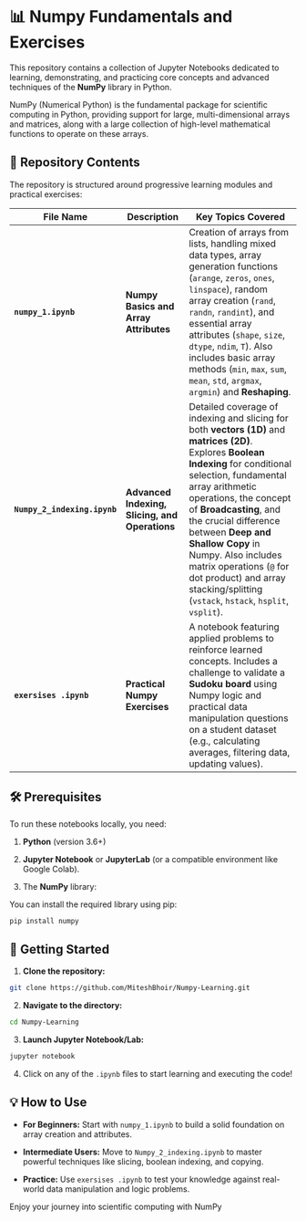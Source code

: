 # 📊 Numpy Fundamentals and Exercises

This repository contains a collection of Jupyter Notebooks dedicated to learning, demonstrating, and practicing core concepts and advanced techniques of the **NumPy** library in Python.

NumPy (Numerical Python) is the fundamental package for scientific computing in Python, providing support for large, multi-dimensional arrays and matrices, along with a large collection of high-level mathematical functions to operate on these arrays.

## 📂 Repository Contents

The repository is structured around progressive learning modules and practical exercises:

| File Name | Description | Key Topics Covered | 
 | ----- | ----- | ----- | 
| **`numpy_1.ipynb`** | **Numpy Basics and Array Attributes** | Creation of arrays from lists, handling mixed data types, array generation functions (`arange`, `zeros`, `ones`, `linspace`), random array creation (`rand`, `randn`, `randint`), and essential array attributes (`shape`, `size`, `dtype`, `ndim`, `T`). Also includes basic array methods (`min`, `max`, `sum`, `mean`, `std`, `argmax`, `argmin`) and **Reshaping**. | 
| **`Numpy_2_indexing.ipynb`** | **Advanced Indexing, Slicing, and Operations** | Detailed coverage of indexing and slicing for both **vectors (1D)** and **matrices (2D)**. Explores **Boolean Indexing** for conditional selection, fundamental array arithmetic operations, the concept of **Broadcasting**, and the crucial difference between **Deep and Shallow Copy** in Numpy. Also includes matrix operations (`@` for dot product) and array stacking/splitting (`vstack`, `hstack`, `hsplit`, `vsplit`). | 
| **`exersises .ipynb`** | **Practical Numpy Exercises** | A notebook featuring applied problems to reinforce learned concepts. Includes a challenge to validate a **Sudoku board** using Numpy logic and practical data manipulation questions on a student dataset (e.g., calculating averages, filtering data, updating values). | 

## 🛠️ Prerequisites

To run these notebooks locally, you need:

1. **Python** (version 3.6+)

2. **Jupyter Notebook** or **JupyterLab** (or a compatible environment like Google Colab).

3. The **NumPy** library:

You can install the required library using pip:

```bash
pip install numpy
```


## 🚀 Getting Started

1. **Clone the repository:**

```bash
git clone https://github.com/MiteshBhoir/Numpy-Learning.git
```


2. **Navigate to the directory:**

```bash
cd Numpy-Learning
```


3. **Launch Jupyter Notebook/Lab:**

```bash
jupyter notebook
```


4. Click on any of the `.ipynb` files to start learning and executing the code!

## 💡 How to Use

* **For Beginners:** Start with `numpy_1.ipynb` to build a solid foundation on array creation and attributes.

* **Intermediate Users:** Move to `Numpy_2_indexing.ipynb` to master powerful techniques like slicing, boolean indexing, and copying.

* **Practice:** Use `exersises .ipynb` to test your knowledge against real-world data manipulation and logic problems.

Enjoy your journey into scientific computing with NumPy
